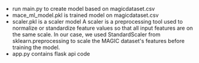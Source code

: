 * run main.py to create model based on magicdataset.csv
* mace_ml_model.pkl is trained model on magicdataset.csv 
* scaler.pkl is a scaler model
    A scaler is a preprocessing tool used to normalize or standardize feature values so that all input features are on the same scale.
In our case, we used StandardScaler from sklearn.preprocessing to scale the MAGIC dataset's features before training the model.
* app.py contains flask api code